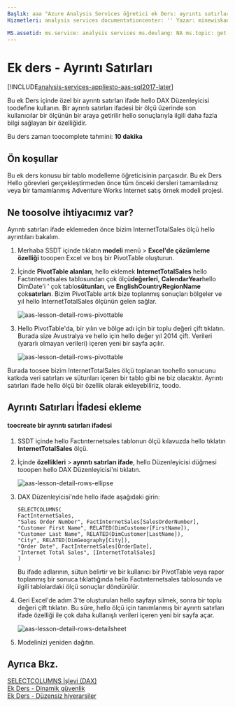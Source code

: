 ```yaml
---
Başlık: aaa "Azure Analysis Services öğretici ek Ders: ayrıntı satırları | Microsoft Docs"Açıklama: nasıl toocreate ayrıntı satır ifadesinde bir hello Azure Analysis Services öğretici açıklar.
Hizmetleri: analysis services documentationcenter: '' Yazar: minewiskan Yöneticisi: erikre Düzenleyicisi: '' etiketler: ''

MS.assetid: ms.service: analysis services ms.devlang: NA ms.topic: get-makalesi ms.tgt_pltfrm: NA ms.workload: na ms.date: 26/05/2017 ms.author: owend
---
```

# <a name="supplemental-lesson---detail-rows"></a>Ek ders - Ayrıntı Satırları

[!INCLUDE[analysis-services-appliesto-aas-sql2017-later](../../../includes/analysis-services-appliesto-aas-sql2017-later.md)]

Bu ek Ders içinde özel bir ayrıntı satırları ifade hello DAX Düzenleyicisi toodefine kullanın. Bir ayrıntı satırları ifadesi bir ölçü üzerinde son kullanıcılar bir ölçünün bir araya getirilir hello sonuçlarıyla ilgili daha fazla bilgi sağlayan bir özelliğidir. 
  
Bu ders zaman toocomplete tahmini: **10 dakika**  
  
## <a name="prerequisites"></a>Ön koşullar  
Bu ek ders konusu bir tablo modelleme öğreticisinin parçasıdır. Bu ek Ders Hello görevleri gerçekleştirmeden önce tüm önceki dersleri tamamladınız veya bir tamamlanmış Adventure Works Internet satış örnek modeli projesi.  
  
## <a name="what-do-we-need-toosolve"></a>Ne toosolve ihtiyacımız var?
Ayrıntı satırları ifade eklemeden önce bizim InternetTotalSales ölçü hello ayrıntıları bakalım.

1.  Merhaba SSDT içinde tıklatın **modeli** menü > **Excel'de çözümleme özelliği** tooopen Excel ve boş bir PivotTable oluşturun.
  
2.  İçinde **PivotTable alanları**, hello eklemek **InternetTotalSales** hello Factınternetsales tablosundan çok ölçü**değerleri**, **CalendarYear**hello DimDate'i ' çok tablo**sütunları**, ve **EnglishCountryRegionName** çok**satırları**. Bizim PivotTable artık bize toplanmış sonuçları bölgeler ve yıl hello InternetTotalSales ölçünün gelen sağlar. 

    ![aas-lesson-detail-rows-pivottable](../tutorials/media/aas-lesson-detail-rows-pivottable.png)

3. Hello PivotTable'da, bir yılın ve bölge adı için bir toplu değeri çift tıklatın. Burada size Avustralya ve hello için hello değer yıl 2014 çift. Verileri (yararlı olmayan verileri) içeren yeni bir sayfa açılır.

    ![aas-lesson-detail-rows-pivottable](../tutorials/media/aas-lesson-detail-rows-sheet.png)
  
Burada toosee bizim InternetTotalSales ölçü toplanan toohello sonucunu katkıda veri satırları ve sütunları içeren bir tablo gibi ne biz olacaktır. Ayrıntı satırları ifade hello ölçü bir özellik olarak ekleyebiliriz, toodo.

## <a name="add-a-detail-rows-expression"></a>Ayrıntı Satırları İfadesi ekleme

#### <a name="toocreate-a-detail-rows-expression"></a>toocreate bir ayrıntı satırları ifadesi 
  
1. SSDT içinde hello Factınternetsales tablonun ölçü kılavuzda hello tıklatın **InternetTotalSales** ölçü. 

2. İçinde **özellikleri** > **ayrıntı satırları ifade**, hello Düzenleyicisi düğmesi tooopen hello DAX Düzenleyicisi'ni tıklatın.

    ![aas-lesson-detail-rows-ellipse](../tutorials/media/aas-lesson-detail-rows-ellipse.png)

3. DAX Düzenleyicisi'nde hello ifade aşağıdaki girin:

    ```
    SELECTCOLUMNS(
    FactInternetSales,
    "Sales Order Number", FactInternetSales[SalesOrderNumber],
    "Customer First Name", RELATED(DimCustomer[FirstName]),
    "Customer Last Name", RELATED(DimCustomer[LastName]),
    "City", RELATED(DimGeography[City]),
    "Order Date", FactInternetSales[OrderDate],
    "Internet Total Sales", [InternetTotalSales]
    )

    ```

    Bu ifade adlarının, sütun belirtir ve bir kullanıcı bir PivotTable veya rapor toplanmış bir sonuca tıklattığında hello Factınternetsales tablosunda ve ilgili tablolardaki ölçü sonuçlar döndürülür.

4. Geri Excel'de adım 3'te oluşturulan hello sayfayı silmek, sonra bir toplu değeri çift tıklatın. Bu süre, hello ölçü için tanımlanmış bir ayrıntı satırları ifade özelliği ile çok daha kullanışlı verileri içeren yeni bir sayfa açar.

    ![aas-lesson-detail-rows-detailsheet](../tutorials/media/aas-lesson-detail-rows-detailsheet.png)

5. Modelinizi yeniden dağıtın.

  
## <a name="see-also"></a>Ayrıca Bkz.  
[SELECTCOLUMNS İşlevi (DAX)](https://msdn.microsoft.com/library/mt761759.aspx)   
[Ek Ders - Dinamik güvenlik](../tutorials/aas-supplemental-lesson-dynamic-security.md)  
[Ek Ders - Düzensiz hiyerarşiler](../tutorials/aas-supplemental-lesson-ragged-hierarchies.md)  
